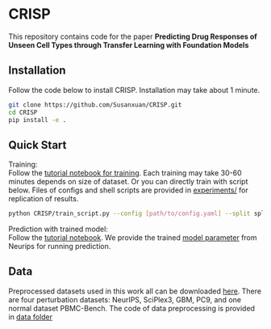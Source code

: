 # CRISP
This repository contains code for the paper **Predicting Drug Responses of Unseen Cell Types through Transfer Learning with Foundation Models**

## Installation
Follow the code below to install CRISP. Installation may take about 1 minute.
```bash
git clone https://github.com/Susanxuan/CRISP.git
cd CRISP
pip install -e .
```

## Quick Start

Training: \
Follow the [tutorial notebook for training](/tutorials/training.ipynb). Each training may take 30-60 minutes depends on size of dataset. Or you can directly train with script below. Files of configs and shell scripts are provided in [experiments/](experiments/) for replication of results. 

```bash
python CRISP/train_script.py --config [path/to/config.yaml] --split split --seed 0 --savedir [path/to/save/folder]
```

Prediction with trained model: \
Follow the [tutorial notebook](/tutorials/zeroshot_prediction.ipynb). We provide the trained [model parameter](https://drive.google.com/drive/folders/1QWjmpYZMaqxfLwIeLjwoz-H9vX60udeu?usp=drive_link) from Neurips for running prediction.

## Data

Preprocessed datasets used in this work all can be downloaded [here](https://drive.google.com/drive/folders/1QWjmpYZMaqxfLwIeLjwoz-H9vX60udeu?usp=drive_link). There are four perturbation datasets: NeurIPS, SciPlex3, GBM, PC9, and one normal dataset PBMC-Bench. The code of data preprocessing is provided in [data folder](data/)






